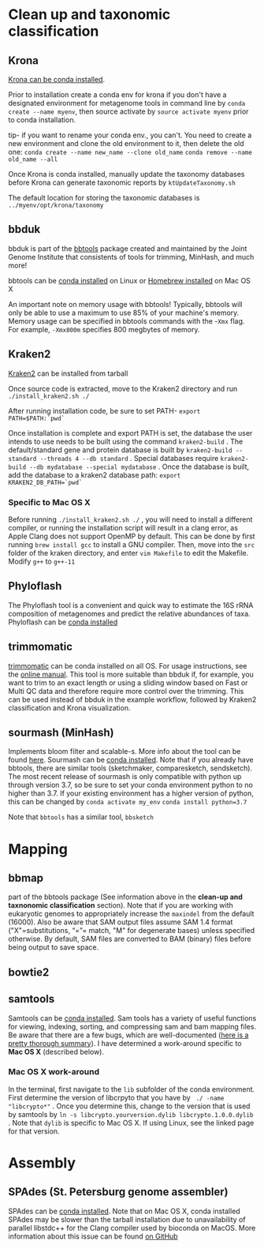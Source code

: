 # Clean up and taxonomic classification

## Krona

[Krona can be conda installed](https://anaconda.org/bioconda/krona ).

Prior to installation create a conda env for krona if you don't have a designated environment for metagenome tools in command line by `conda create --name myenv`, then source activate by `source activate myenv` prior to conda installation.

tip- if you want to rename your conda env., you can't. You need to create a new environment and clone the old environment to it, then delete the old one: `conda create --name new_name --clone old_name` `conda remove --name old_name --all`

Once Krona is conda installed, manually update the taxonomy databases before Krona can generate taxonomic reports by `ktUpdateTaxonomy.sh`

The default location for storing the taxonomic databases is `../myenv/opt/krona/taxonomy`

## bbduk

bbduk is part of the [bbtools](https://jgi.doe.gov/data-and-tools/bbtools/) package created and maintained by the Joint Genome Institute that consistents of tools for trimming, MinHash, and much more!

bbtools can be [conda installed](https://anaconda.org/agbiome/bbtools) on Linux or [Homebrew installed](https://formulae.brew.sh/formula/bbtools)
on Mac OS X

An important note on memory usage with bbtools! Typically, bbtools will only be able to use a maximum to use 85% of your machine's memory. Memory usage can be specified in bbtools commands with the -`Xmx` flag. For example, `-Xmx800m` specifies 800 megbytes of memory.
## Kraken2

[Kraken2](github.com/DerrickWood/kraken2/archive/v2.0.9-beta.tar.gz) can be installed from tarball

Once source code is extracted, move to the Kraken2 directory and run `./install_kraken2.sh ./`

After running installation code, be sure to set PATH- ``export PATH=$PATH:`pwd` ``

Once installation is complete and export PATH is set, the database the user intends to use needs to be built using the command `kraken2-build` . The default/standard gene and protein database is built by `kraken2-build --standard --threads 4 --db standard` . Special databases require `kraken2-build --db mydatabase --special mydatabase` . Once the database is built, add the database to a kraken2 database path: `` export KRAKEN2_DB_PATH=`pwd` ``

### Specific to Mac OS X

Before running `./install_kraken2.sh ./` , you will need to install a different compiler, or running the installation script will result in a clang error, as  Apple Clang does not support OpenMP by default. This can be done by first running `brew install gcc` to install a GNU compiler. Then, move into the `src` folder of the kraken directory, and enter `vim Makefile` to edit the Makefile.  Modify `g++` to `g++-11`

## Phyloflash

The Phyloflash tool is a convenient and quick way to estimate the 16S rRNA composition of metagenomes and predict the relative abundances of taxa. 
Phyloflash can be [conda installed](https://anaconda.org/bioconda/phyloflash)

## trimmomatic

[trimmomatic](https://anaconda.org/bioconda/trimmomatic) can be conda installed on all OS. For usage instructions, see the [online manual](http://www.usadellab.org/cms/uploads/supplementary/Trimmomatic/TrimmomaticManual_V0.32.pdf). This tool is more suitable than bbduk if, for example, you want to trim to an exact length or using a sliding window based on Fast or Multi QC data and therefore require more control over the trimming. This can be used instead of bbduk in the example workflow, followed by Kraken2 classification and Krona visualization.

## sourmash (MinHash)
Implements bloom filter and scalable-s. More info about the tool can be found [here](https://sourmash.readthedocs.io). Sourmash can be [conda installed](https://anaconda.org/bioconda/sourmash). Note that if you already have bbtools, there are similar tools (sketchmaker, comparesketch, sendsketch). The most recent release of sourmash is only compatible with python up through version 3.7, so be sure to set your conda environment python to no higher than 3.7. If your existing environment has a higher version of python, this can be changed by
`conda activate my_env`
`conda install python=3.7`

Note that `bbtools` has a similar tool, `bbsketch` 

# Mapping

## bbmap

part of the bbtools package (See information above in the **clean-up and taxnonomic classification** section). Note that if you are working with eukaryotic genomes to appropriately increase the `maxindel` from the default (16000). Also be aware that SAM output files assume SAM 1.4 format ("X"=substitutions, “=”= match, "M" for degenerate bases) unless specified otherwise. By default, SAM files are converted to BAM (binary) files before being output to save space.

## bowtie2

## samtools

Samtools can be [conda installed](https://anaconda.org/bioconda/samtools). Sam tools has a variety of useful functions for viewing, indexing, sorting, and compressing sam and bam mapping files. Be aware that there are a few bugs, which are well-documented ([here is a pretty thorough summary](https://programmerah.com/samtools-run-error-error-while-loading-shared-libraries-libcrypto-so-1-0-0-or-libncurses-so-5-or-libtinfow-so-5-28066/)). I have determined a work-around specific to **Mac OS X** (described below).

### Mac OS X work-around

In the terminal, first navigate to the `lib` subfolder of the conda environment. First determine the version of libcrpyto that you have by ` ./ -name "libcrypto*"` . Once you determine this, change to the version that is used by samtools by `ln -s libcrypto.yourversion.dylib libcrypto.1.0.0.dylib` . Note that `dylib` is specific to Mac OS X. If using Linux, see the linked page for that version.

# Assembly

## SPAdes (St. Petersburg genome assembler)

SPAdes can be [conda installed](https://anaconda.org/bioconda/spades). Note that on Mac OS X, conda installed SPAdes may be slower than the tarball installation due to unavailability of parallel libstdc++ for the Clang compiler used by bioconda on MacOS. More information about this issue can be found [on GitHub](https://github.com/ablab/spades/issues/194#issuecomment-523175204)
